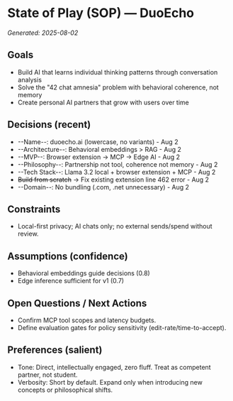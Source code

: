 # State of Play (SOP) — DuoEcho
_Generated: 2025-08-02_

## Goals
- Build AI that learns individual thinking patterns through conversation analysis
- Solve the "42 chat amnesia" problem with behavioral coherence, not memory
- Create personal AI partners that grow with users over time

## Decisions (recent)
- --Name--: duoecho.ai (lowercase, no variants) - Aug 2
- --Architecture--: Behavioral embeddings > RAG - Aug 2
- --MVP--: Browser extension → MCP → Edge AI - Aug 2
- --Philosophy--: Partnership not tool, coherence not memory - Aug 2
- --Tech Stack--: Llama 3.2 local + browser extension + MCP - Aug 2
- ~~Build from scratch~~ → Fix existing extension line 462 error - Aug 2
- --Domain--: No bundling (.com, .net unnecessary) - Aug 2

## Constraints
- Local-first privacy; AI chats only; no external sends/spend without review.

## Assumptions (confidence)
- Behavioral embeddings guide decisions (0.8)
- Edge inference sufficient for v1 (0.7)

## Open Questions / Next Actions
- Confirm MCP tool scopes and latency budgets.
- Define evaluation gates for policy sensitivity (edit-rate/time-to-accept).

## Preferences (salient)
- Tone: Direct, intellectually engaged, zero fluff. Treat as competent partner, not student.
- Verbosity: Short by default. Expand only when introducing new concepts or philosophical shifts.